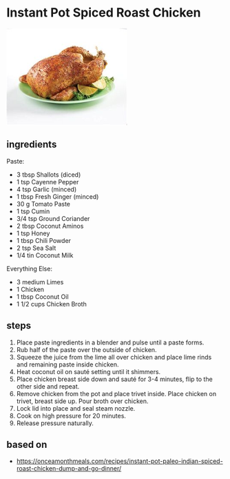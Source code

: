 # Instant Pot Spiced Roast Chicken

![Instant Pot Spiced Roast Chicken](images/instant-pot-spiced-roast-chicken.jpg)

## ingredients

Paste:

- 3 tbsp Shallots (diced)
- 1 tsp Cayenne Pepper
- 4 tsp Garlic (minced)
- 1 tbsp Fresh Ginger (minced)
- 30 g Tomato Paste
- 1 tsp Cumin
- 3/4 tsp Ground Coriander
- 2 tbsp Coconut Aminos
- 1 tsp Honey
- 1 tbsp Chili Powder
- 2 tsp Sea Salt
- 1/4 tin Coconut Milk

Everything Else:

- 3 medium Limes
- 1 Chicken
- 1 tbsp Coconut Oil
- 1 1/2 cups Chicken Broth

## steps

1. Place paste ingredients in a blender and pulse until a paste forms.
2. Rub half of the paste over the outside of chicken.
3. Squeeze the juice from the lime all over chicken and place lime rinds and remaining paste inside chicken.
4. Heat coconut oil on sauté setting until it shimmers.
5. Place chicken breast side down and sauté for 3-4 minutes, flip to the other side and repeat.
6. Remove chicken from the pot and place trivet inside. Place chicken on trivet, breast side up. Pour broth over chicken.
7. Lock lid into place and seal steam nozzle.
8. Cook on high pressure for 20 minutes.
9. Release pressure naturally.

## based on

- https://onceamonthmeals.com/recipes/instant-pot-paleo-indian-spiced-roast-chicken-dump-and-go-dinner/
